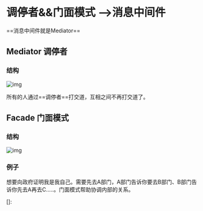 # 调停者&&门面模式 —>消息中间件

==消息中间件就是Mediator==

## Mediator 调停者

### 结构

![img](https://raw.githubusercontent.com/terttyliu/Java/main/img/20201125215316.png)

所有的人通过==调停者==打交道，互相之间不再打交道了。	

## Facade 门面模式

### 结构

![img](https://img-blog.csdnimg.cn/20191118202651826.png?x-oss-process=image/watermark,type_ZmFuZ3poZW5naGVpdGk,shadow_10,text_aHR0cHM6Ly9sdWNoZW4wNjIwLmJsb2cuY3Nkbi5uZXQ=,size_16,color_FFFFFF,t_70)

### 例子

想要向政府证明我是我自己。需要先去A部门，A部门告诉你要去B部门、B部门告诉你先去A再去C…..。门面模式帮助协调内部的关系。

[]: 

